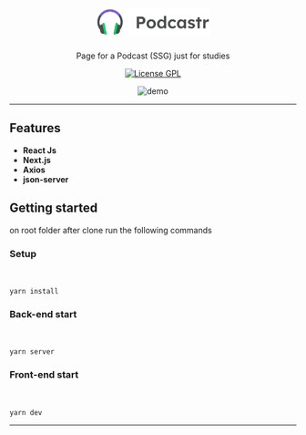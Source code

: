 <h1 align="center">
  <br>
  <img src="https://raw.githubusercontent.com/rafaeldellaquila/podcastr-web/4a7e5e30fa3175111875959aa47632778503cfde/public/logo.svg" alt="Podcastr" width="200">
</h1>

<p align="center">Page for a Podcast (SSG) just for studies</p>

<p align="center">
  <a href="https://opensource.org/licenses/GPL-3.0">
    <img src="https://img.shields.io/github/license/rafaeldellaquila/podcastr-web?style=flat-square" alt="License GPL">
  </a>
</p>

[//]: #
<div align="center">
  <img src="https://i.ibb.co/TKT1rg5/podcastr-web.jpg" alt="demo" height="425">
</div>

<hr />

## Features
[//]: #
- **React Js**
- **Next.js**
- **Axios**
- **json-server**

## Getting started

on root folder after clone run the following commands

### Setup
  <br/>

  ```
  yarn install
  ```

### Back-end start
 <br/>

```
yarn server
```

### Front-end start
 <br/>

```
yarn dev
```

---
